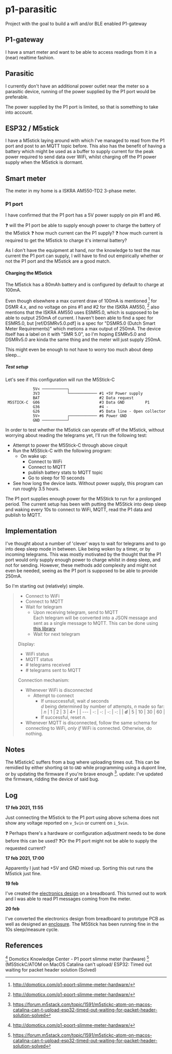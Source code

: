 # p1-parasitic
Project with the goal to build a wifi and/or BLE enabled P1-gateway

## P1-gateway

I have a smart meter and want to be able to access readings from it in a (near) realtime fashion. 

## Parasitic

I currently don't have an additional power outlet near the meter so a parasitic device, running of the power supplied by the P1 port would be preferable.

The power supplied by the P1 port is limited, so that is something to take into account.

## ESP32 / M5stick

I have a M5stick laying around with which I've managed to read from the P1 port and post to an MQTT topic before. This also has the benefit of having a battery which might be used as a buffer to supply current for the peak power required to send data over WiFi, whilst charging off the P1 power supply when the M5stick is dormant.

## Smart meter

The meter in my home is a ISKRA AM550-TD2 3-phase meter.

### P1 port

I have confirmed that the P1 port has a 5V power supply on pin #1 and #6.

:question: will the P1 port be able to supply enough power to charge the battery of the M5stick
:question: how much current can the P1 supply?
:question: how much current is required to get the M5stick to charge it's internal battery?

As I don't have the equipment at hand, nor the knowledge to test the max current the P1 port can supply, I will have to find out empirically whether or not the P1 port and the M5stick are a good match.

#### Charging the M5stick

The M5stick has a 80mAh battery and is configured by default to charge at 100mA.

Even though elsewhere a max current draw of 100mA is mentioned [^1] for DSMR 4.x, and no voltage on pins #1 and #2 for the ISKRA AM550, [^1] also mentions that the ISKRA AM550 uses ESMR5.0, which is supposed to be able to output 250mA of current.
I haven't been able to find a spec for ESMR5.0, but [ref/DSMRv5.0.pdf] is a spec for "DSMR5.0 (Dutch Smart Meter Requirements)" which metions a max output of 250mA. The device itself has a label on it with "SMR 5.0", so I'm hoping ESMRv5.0 and DSMRv5.0 are kinda the same thing and the meter will just supply 250mA.

This might even be enough to not have to worry too much about deep sleep...

##### Test setup
Let's see if this configuration will run the M5Stick-C

```
            5V< ───────────┐
            3V3            └──────────── #1 +5V Power supply
            BAT                          #2 Data request
 M5STICK-C  G06                          #3 Data GND         P1
            G36                          #4 -
            G26                          #5 Data line - Open collector
            5V>            ┌──────────── #6 Power GND
            GND ───────────┘
```

In order to test whether the M5stick can operate off of the M5stick, without worrying about reading the telegrams yet, I'll run the following test:

* Attempt to power the M5Stick-C through above cirquit
* Run the M5Stick-C with the following program:
    * On wake up:
        * Connect to WiFi
        * Connect to MQTT
        * publish battery stats to MQTT topic
        * Go to sleep for 10 seconds
* See how long the device lasts. Without power supply, this program can run roughly 3.5 hours.

The P1 port supplies enough power for the M5Stick to run for a prolonged period. The current setup has been
with putting the M5Stick into deep sleep and waking every 10s to connect to WiFi, MQTT, read the P1 data and
publish to MQTT.

## Implementation

I've thought about a number of 'clever' ways to wait for telegrams and to go into deep sleep mode in between.
Like being woken by a timer, or by incoming telegrams. This was mostly motivated by the thought that the P1
port would only supply enough power to charge whilst in deep sleep, and not for sending. However, these 
methods add complexity and might not even be needed, seeing as the P1 port is supposed to be able to provide
250mA.

So I'm starting out (relatively) simple.

> * Connect to WiFi
> * Connect to MQTT
> * Wait for telegram
>   * Upon receiving telegram, send to MQTT \
>     Each telegram will be converted into a JSON message and sent as a single message to MQTT.
>     This can be done using [this library](https://github.com/matthijskooijman/arduino-dsmr)
>   * Wait for next telegram
>
> Display:
>   * WiFi status
>   * MQTT status
>   * \# telegrams received
>   * \# telegrams sent to MQTT
>
> Connection mechanism:
> * Whenever WiFi is disconnected
>   * Attempt to connect
>       * If unsuccessfull, wait _d_ seconds \
>         _d_ being determined by number of attempts, _n_ made so far:
>         | *n* | 1  | 2  | 3  | 4+ |
>         | --- | -: | -: | -: | -: |
>         | ***d*** | 5  | 10 | 30 | 60 |
>       * If successful, reset _n_.
> * Whenever MQTT is disconnected, follow the same schema for connecting to WiFi,
>   *only if* WiFi is connected. Otherwise, do nothing.


## Notes

The M5stickC suffers from a bug where uploading times out. This can be remidied by either shorting `G0` to `GND` while programming using a dupont line, or by updating the firmware if you're brave enough [^2].
update: I've updated the firmware, ridding the device of said bug.

## Log

**17 feb 2021, 11:55**

Just connecting the M5stick to the P1 port using above schema does not show any voltage reported on `v_5vin` or current on `i_5vin`.

:question: Perhaps there's a hardware or configuration adjustment needs to be done before this can be used? 
:question:Or the P1 port might not be able to supply the requested current? 

**17 feb 2021, 17:00**

Apparently I just had +5V and GND mixed up. Sorting this out runs the M5stick just fine.

**19 feb**

I've created the [electronics design](hardware/readme.md) on a breadboard. This turned out to work and I was able
to read P1 messages coming from the meter.

**20 feb** 

I've converted the electronics design from breadboard to prototype PCB as well as designed an [enclosure](hardware/casing).
The M5Stick has been running fine in the 10s sleep/measure cycle. 


## References

[^1] Domoticx Knowledge Center - P1 poort slimme meter (hardware)
[^2] (M5StickC/ATOM on MacOS Catalina can't upload/ ESP32: Timed out waiting for packet header solution (Solved)

[^1]: http://domoticx.com/p1-poort-slimme-meter-hardware/
[^2]: https://forum.m5stack.com/topic/1591/m5stickc-atom-on-macos-catalina-can-t-upload-esp32-timed-out-waiting-for-packet-header-solution-solved